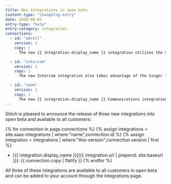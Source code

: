 ```yaml
---
title: New integrations in open beta
content-type: "changelog-entry"
date: 2020-08-03
entry-type: "beta"
entry-category: integration
connections:
  - id: "adroll"
    version: 1
    copy: |
      The new {{ integration.display_name }} integration utilizes the Singer framework which affords several quality of life enhancements such as column and table selection and full Stitch Connect API support.

  - id: "intercom"
    version: 1
    copy: |
      The new Intercom integration also takes advantage of the Singer framework. Additionally, it utilizes version 2 of the {{ integration.display_name }} API to provide additional tables to be extracted and enhanced scaling functionality.

  - id: "zoom"
    version: 1
    copy: |
      The new {{ integration.display_name }} Communications integration now allows the extraction of meeting, webinar and report data.
---
```


Stitch is pleased to announce the release of three new integrations into open beta and available to all customers:

{% for connection in page.connections %}
{% assign integrations = site.saas-integrations | where:"name",connection.id %}
{% assign integration = integrations | where:"this-version",connection.version | first %}

- [{{ integration.display_name }}]({{ integration.url | prepend: site.baseurl }}): {{ connection.copy | flatify }}
{% endfor %}

All three of these integrations are available to all customers in open beta and can be added to your account through the integrations page. 